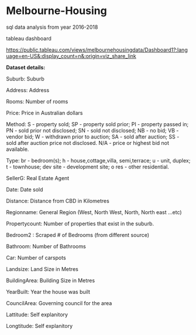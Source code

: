 # Melbourne-Housing 

sql data analysis from year 2016-2018

tableau dashboard

https://public.tableau.com/views/melbournehousingdata/Dashboard1?:language=en-US&:display_count=n&:origin=viz_share_link


**Dataset details:**

Suburb: Suburb

Address: Address

Rooms: Number of rooms

Price: Price in Australian dollars

Method: 
S - property sold; 
SP - property sold prior; 
PI - property passed in; 
PN - sold prior not disclosed; 
SN - sold not disclosed; 
NB - no bid; 
VB - vendor bid; 
W - withdrawn prior to auction; 
SA - sold after auction; 
SS - sold after auction price not disclosed. 
N/A - price or highest bid not available.

Type:
br - bedroom(s); 
h - house,cottage,villa, semi,terrace; 
u - unit, duplex;
t - townhouse; 
dev site - development site; 
o res - other residential.

SellerG: Real Estate Agent

Date: Date sold

Distance: Distance from CBD in Kilometres

Regionname: General Region (West, North West, North, North east …etc)

Propertycount: Number of properties that exist in the suburb.

Bedroom2 : Scraped # of Bedrooms (from different source)

Bathroom: Number of Bathrooms

Car: Number of carspots

Landsize: Land Size in Metres

BuildingArea: Building Size in Metres

YearBuilt: Year the house was built

CouncilArea: Governing council for the area

Lattitude: Self explanitory

Longtitude: Self explanitory
